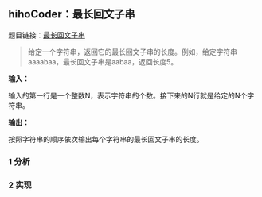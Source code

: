 ## hihoCoder：最长回文子串

题目链接：[最长回文子串](http://hihocoder.com/problemset/problem/1032)

> 给定一个字符串，返回它的最长回文子串的长度。例如，给定字符串aaaabaa，最长回文子串是aabaa，返回长度5。

**输入：**

输入的第一行是一个整数N，表示字符串的个数。接下来的N行就是给定的N个字符串。

**输出：**

按照字符串的顺序依次输出每个字符串的最长回文子串的长度。

### 1 分析


### 2 实现
